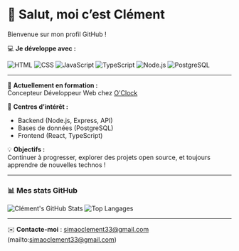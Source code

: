 # 👋 Salut, moi c’est Clément

Bienvenue sur mon profil GitHub !

💻 **Je développe avec :**

![HTML](https://img.shields.io/badge/HTML5-E34F26?style=for-the-badge&logo=html5&logoColor=white)
![CSS](https://img.shields.io/badge/CSS3-1572B6?style=for-the-badge&logo=css3&logoColor=white)
![JavaScript](https://img.shields.io/badge/JavaScript-F7DF1E?style=for-the-badge&logo=javascript&logoColor=black)
![TypeScript](https://img.shields.io/badge/TypeScript-3178C6?style=for-the-badge&logo=typescript&logoColor=white)
![Node.js](https://img.shields.io/badge/Node.js-339933?style=for-the-badge&logo=nodedotjs&logoColor=white)
![PostgreSQL](https://img.shields.io/badge/PostgreSQL-4169E1?style=for-the-badge&logo=postgresql&logoColor=white)

---

🌱 **Actuellement en formation :**  
Concepteur Développeur Web chez [O'Clock](https://oclock.io)

🚀 **Centres d’intérêt :**  
- Backend (Node.js, Express, API)
- Bases de données (PostgreSQL)
- Frontend (React, TypeScript)

💡 **Objectifs :**  
Continuer à progresser, explorer des projets open source, et toujours apprendre de nouvelles technos !

---

### 📊 Mes stats GitHub

![Clément's GitHub Stats](https://github-readme-stats.vercel.app/api?username=TON_USERNAME&show_icons=true&theme=github_dark)
![Top Langages](https://github-readme-stats.vercel.app/api/top-langs/?username=TON_USERNAME&layout=compact&theme=github_dark)

---

✉️ **Contacte-moi** : simaoclement33@gmail.com (mailto:simaoclement33@gmail.com)
